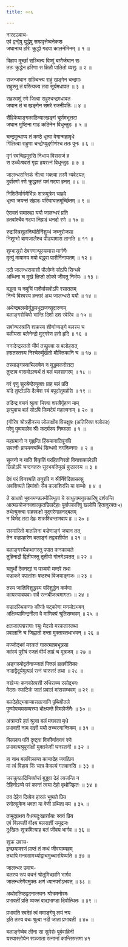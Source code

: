 ```yaml
---
title: ००६

---
```

नारदउवाच-  
एवं द्वन्द्वेषु युद्धेषु सम्प्रवृत्तेष्वनेकशः  
जघानाथ हरिः क्रुद्धो गदया कालनेमिनम् ॥ १ ॥


विहाय मूर्च्छां सञ्चित्य विष्णुं बाणैर्जघान सः  
ततः क्रुद्धेन हरिणा स क्षितौ पातितो व्यसुः ॥ २ ॥


राजन्जघान सञ्चिन्त्य राहुं खड्गेन चन्द्रमाः  
राहुस्तु तं परित्यज्य तदा सूर्यमधावत ॥ ३ ॥


सहस्राशुं रणे जित्वा राहुश्चन्द्रमधावत  
जघान तं च खङ्गेन समरे रजनीपतिः ॥ ४ ॥


सैंहिकेयाङ्गकाठिन्यात्खङ्गं चूर्णमभूत्तदा  
जघान मुष्टिना गाढं कठिनेन विधुन्तुदः ॥ ५ ॥


चन्द्रमुत्थाप्य तं कण्ठे धृत्वा वेगान्महामृधे  
गिलित्वा राहुणा चन्द्रोप्युद्गीर्णश्च ततः पुनः ॥ ६ ॥


मृगं स्वचिह्नमुरसि निधाय विससर्ज ह  
स उच्चैःश्रवसं गृह्य हयरत्नं विधुन्तुदः ॥ ७ ॥


जालन्धरान्तिकं नीत्वा भक्त्या तस्मै न्यवेदयत्  
दुर्वारणो रणे क्रुद्धस्तं यमं गदया हनत् ॥ ८ ॥


निशितैर्मार्गणैर्भिन्नः शक्रपुत्रेण चाहवे  
धृत्वा जयन्तं संह्रादः परिघाघातमूर्च्छितम् ॥ ९ ॥


ऐरावतं समारुह्य ययौ जालन्धरं प्रति  
हतवांश्चैव गदया निह्रादं धनदो रणे ॥ १० ॥


रुद्रास्त्रिशूलनिर्घातैर्निशुम्भं जघ्नुरोजसा  
निशुम्भो बाणजालैश्च पीडयामास तानति ॥ ११ ॥


शुम्भासुरो देवगणान्पूरयामास मार्गणैः  
मृत्युं मायामय मयो बद्ध्वा पाशैर्निनायतम् ॥ १२ ॥


ददौ जालन्धरायासौ पौलोम्ने सोऽपि सिन्धवे  
अब्धिना च मुखे क्षिप्तो लोको जीवतु निर्भयः ॥ १३ ॥


बद्ध्वा च नमुचिं पाशैर्वासवोऽपि रसातलम्  
निन्ये विश्वस्य हन्तारं अथ जालन्धरो ययौ ॥ १४ ॥


अथेन्द्रबलयोर्युद्धमभूद्राजन्सुदारुणम्  
बलाङ्गरोचिषो भान्ति दिशो दश रवेरिव ॥ १५ ॥


सर्वाण्यस्त्राणि शक्रस्य शीर्णान्यङ्गे बलस्य च  
बलीयसा बलेनेन्द्रो मुद्गरेण हतो हृदि ॥ १६ ॥


ननादेन्द्रस्ततो भीमं तच्छ्रुत्वा स बलोहसत्  
हसतस्तस्य निश्चेरुर्मुखतो मौक्तिकानि च ॥ १७ ॥


तस्याङ्गस्याभिलाषेण न युद्धमकरोत्तदा  
तुष्टाव वासवोऽत्यर्थं तं बलं बलसागरम् ॥ १८ ॥


वरं वृणु सुरश्रेष्ठेत्युक्तः प्राह बलं प्रति  
यदि तुष्टोऽसि दैत्येश स्वं वपुर्दातुमर्हसि ॥ १९ ॥


तदिन्द्र वचनं श्रुत्वा भित्त्वा शस्त्रैर्गृहाण माम्  
इत्युवाच बलं सोऽपि किमदेयं महात्मनाम् ॥ २० ॥


(गीरिव श्रोत्रहीनस्य लोलाक्षीव विचक्षुषः (अतिरिक्त श्लोकाः)  
परेषु पुष्पमालेव श्रीः कदर्यस्य निष्फला ॥ १ ॥


महात्मानो न गृह्णन्ति हिंसमानान्रिपूनपि  
सपत्नीः प्रापयन्त्यब्धिं सिन्धवो नगनिम्नगाः ॥ २ ॥


सुजनो न याति विकृतिं परहितनिरतो विनाशकालेऽपि  
छिन्नोऽपि चन्दनतरुः सुरभयतिमुखं कुठारस्य ॥ ३ ॥


देवं परं विनश्यति तनुरपि न श्रीर्निवेदितासत्सु  
अवशिष्यते हिमांशोः सैव कलाशिरसि या शम्भोः ॥ ४ ॥


ते साधवो भुवनमण्डलमौलिभूता ये साधुतामनुपकारिषु दर्शयन्ति  
आत्मप्रयोजनवशात्कृतछिन्नदेहाः पूर्वापकारिषु खलोपि हितानुरक्तः५)  
तथेत्युक्त्वा सहस्राक्षो मुद्गरेणाहनद्बलम्  
न बिभेद तदा देहः शक्रश्चिन्तामवाप ह ॥ २० ॥


सस्मारितो मातलिना वज्रेणाङ्गं जघान तत्  
तेन वज्रप्रहारेण बलाङ्गं तद्व्यशीर्यत ॥ २१ ॥


बलाङ्गस्यैकभागस्तु पपात कनकाचले  
तुहिनाद्रौ द्वितीयस्तु तृतीयो गोनगेऽपतत् ॥ २२ ॥


चतुर्थो देवनद्यां च पञ्चमो मन्दरे तथा  
वज्राकरे पपातांशः षष्ठश्च विजयाङ्गजः ॥ २३ ॥


तस्य जातिविशुद्धस्य परिशुद्धेन कर्मणा  
कायस्यावयवाः सर्वे रत्नबीजत्वमागताः ॥ २४ ॥


वज्रादस्थिकणाः कीर्णाः षट्कोणा मणयोऽभवन्  
अक्षिभ्यामिन्द्रनीला वै माणिक्यं श्रुतिसम्भवम् ॥ २५ ॥


क्षतजात्पद्मरागाः स्युः मेदसो मरकतास्तथा  
प्रवालानि च जिह्वातो दन्ता मुक्तास्तथाभवन् ॥ २६ ॥


मज्जोद्भवं मरकतं गारुत्मतमभून्नसा  
कांस्यं पुरीषं रजतं वीर्यं ताम्रं च मूत्रजम् ॥ २७ ॥


अङ्गस्योद्वर्तनाज्जातं पित्तलं ब्रह्मवीतिकाः  
नादाद्वैदूर्यमुत्पन्नं रत्नं चारुतरं तथा ॥ २८ ॥


नखेभ्यः कनकोत्पत्ती रुधिराच्च रसोद्भवः  
मेदसः स्फटिकं जातं प्रवालं मांससम्भवम् ॥ २९ ॥


बलदेहोद्भवान्यासन्रत्नानि पृथिवीतले  
पुण्योपचयसम्पत्त्या भोक्ष्यन्ते विमलैर्जनैः ॥ ३० ॥


अत्रान्तरे हतं श्रुत्वा बलं मघवता मृधे  
प्रभावती नाम राज्ञी ययौ तच्चरणान्तिकम् ॥ ३१ ॥


विललाप पतिं दृष्ट्वा विकीर्णावयवं रणे  
प्रभावत्यश्रुपूर्णाक्षी मुक्तकेशी घनस्तनी ॥ ३२ ॥


हा नाथ बलविक्रान्त कान्तदेह जगत्प्रिय  
मां त्वं विहाय किं चात्र कैवल्यं गतवानसि ॥ ३३ ॥


जराकुष्ठादिभिर्व्याप्तं बुद्ध्वा देहं त्यजन्ति न  
देहिनोऽन्ये परं कान्तं त्वया देहो वृथोज्झितः ॥ ३४ ॥


तव देहेन दिव्येन हारकं भूष्यते प्रिय  
रणोत्सुकेन भवता या वेणी ग्रथिता मम ॥ ३५ ॥


तामुद्ग्रथय वैधव्यदुःखार्त्तायाः स्वयं प्रिय  
एवं विलपतीं वीक्ष्य बलराज्ञीं समुद्रजः  
दुःखितः शुक्रमित्याह बलं जीवय भार्गव ॥ ३६ ॥


शुक्र उवाच-  
इच्छयामरणं प्राप्तं तं कथं जीवयाम्यहम्  
तथापि मन्त्रसामर्थ्याद्वाचमुच्चारयिष्यति ॥ ३७ ॥


जालन्धर उवाच-  
बलस्य रूप वचनं श्रोतुमिच्छामि भार्गव  
जालन्धरेणैवमुक्तः क्षणं ध्यानपरोऽभवत् ॥ ३८ ॥


अथोदतिष्ठद्वदनात्स्वनः श्रोत्रमनोरमः  
प्रभावतीं प्रति व्यक्तं वाद्यभाण्डा दिवोत्थितः ॥ ३९ ॥


प्रभावति स्वदेहं त्वं ममाङ्गेषु लयं नय  
इति तस्य वचः श्रुत्वा नदी जाता प्रभावती ॥ ४० ॥


बलाङ्गेष्वेव लीना सा सुमेरोः पूर्ववाहिनी  
यस्यास्तोयेन सञ्जाता रत्नानां कान्तिरुत्तमा ४१